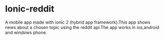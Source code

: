 # Ionic-reddit
A mobile app made with ionic 2 (hybrid app framework).This app
shows news about a chosen topic using the reddit api.The app works in ios,android
and windows phone.
